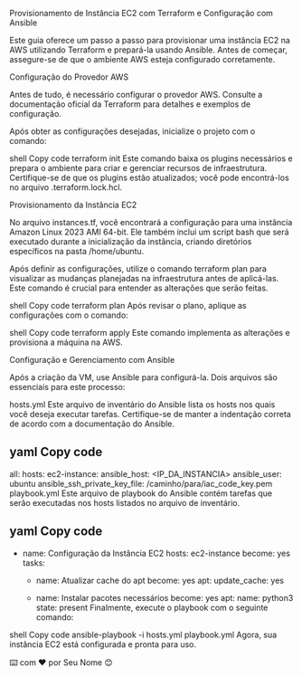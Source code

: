 Provisionamento de Instância EC2 com Terraform e Configuração com Ansible

Este guia oferece um passo a passo para provisionar uma instância EC2 na AWS utilizando Terraform e prepará-la usando Ansible. Antes de começar, assegure-se de que o ambiente AWS esteja configurado corretamente.

Configuração do Provedor AWS

Antes de tudo, é necessário configurar o provedor AWS. Consulte a documentação oficial da Terraform para detalhes e exemplos de configuração.

Após obter as configurações desejadas, inicialize o projeto com o comando:

shell
Copy code
terraform init
Este comando baixa os plugins necessários e prepara o ambiente para criar e gerenciar recursos de infraestrutura. Certifique-se de que os plugins estão atualizados; você pode encontrá-los no arquivo .terraform.lock.hcl.

Provisionamento da Instância EC2

No arquivo instances.tf, você encontrará a configuração para uma instância Amazon Linux 2023 AMI 64-bit. Ele também inclui um script bash que será executado durante a inicialização da instância, criando diretórios específicos na pasta /home/ubuntu.

Após definir as configurações, utilize o comando terraform plan para visualizar as mudanças planejadas na infraestrutura antes de aplicá-las. Este comando é crucial para entender as alterações que serão feitas.

shell
Copy code
terraform plan
Após revisar o plano, aplique as configurações com o comando:

shell
Copy code
terraform apply
Este comando implementa as alterações e provisiona a máquina na AWS.

Configuração e Gerenciamento com Ansible

Após a criação da VM, use Ansible para configurá-la. Dois arquivos são essenciais para este processo:

hosts.yml
Este arquivo de inventário do Ansible lista os hosts nos quais você deseja executar tarefas. Certifique-se de manter a indentação correta de acordo com a documentação do Ansible.

yaml
Copy code
---
all:
  hosts:
    ec2-instance:
      ansible_host: <IP_DA_INSTANCIA>
      ansible_user: ubuntu
      ansible_ssh_private_key_file: /caminho/para/iac_code_key.pem
playbook.yml
Este arquivo de playbook do Ansible contém tarefas que serão executadas nos hosts listados no arquivo de inventário.

yaml
Copy code
---
- name: Configuração da Instância EC2
  hosts: ec2-instance
  become: yes
  tasks:
    - name: Atualizar cache do apt
      become: yes
      apt:
        update_cache: yes

    - name: Instalar pacotes necessários
      become: yes
      apt:
        name: python3
        state: present
Finalmente, execute o playbook com o seguinte comando:

shell
Copy code
ansible-playbook -i hosts.yml playbook.yml
Agora, sua instância EC2 está configurada e pronta para uso.

⌨️ com ❤️ por Seu Nome 😊